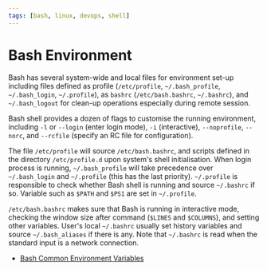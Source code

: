 ```yaml
---
tags: [bash, linux, devops, shell]
---
```


# Bash Environment

Bash has several system-wide and local files for environment set-up including
files defined as profile (`/etc/profile`, `~/.bash_profile`, `~/.bash_login`,
`~/.profile`), as `bashrc` (`/etc/bash.bashrc`, `~/.bashrc`), and
`~/.bash_logout` for clean-up operations especially during remote session.

Bash shell provides a dozen of flags to customise the running environment,
including `-l` or `--login` (enter login mode), `-i` (interactive),
`--noprofile`, `--norc`, and `--rcfile` (specify an RC file for configuration).

The file `/etc/profile` will source `/etc/bash.bashrc`, and scripts defined in
the directory `/etc/profile.d` upon system's shell initialisation. When login
process is running, `~/.bash_profile` will take precedence over `~/.bash_login`
and `~/.profile` (this has the last priority). `~/.profile` is responsible to
check whether Bash shell is running and source `~/.bashrc` if so. Variable such
as `$PATH` and `$PS1` are set in `~/.profile`.

`/etc/bash.bashrc` makes sure that Bash is running in interactive mode, checking
the window size after command (`$LINES` and `$COLUMNS`), and setting other
variables. User's local `~/.bashrc` usually set history variables and source
`~/.bash_aliases` if there is any. Note that `~/.bashrc` is read when the
standard input is a network connection.

- [Bash Common Environment Variables](202410241124.md)
